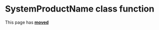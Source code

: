 # SystemProductName class function #

This page has [**moved**](https://lib-docs.delphidabbler.com/SysInfo/5/API/TPJComputerInfo-SystemProductName)